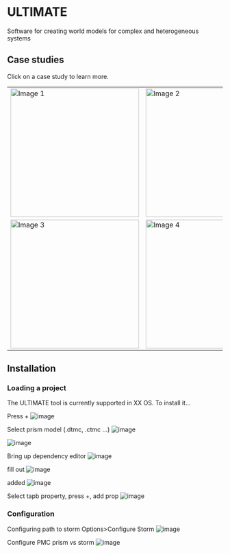 # ULTIMATE
Software for creating world models for complex and heterogeneous systems


## Case studies

Click on a case study to learn more.

<table>
  <tr>
    <td>
      <a href="https://github.com/ULTIMATE-YORK/WorldModel/tree/main/case_studies/robot%20assistive%20dressing">
        <img src="https://github.com/user-attachments/assets/f39ed8e4-4566-426b-8aff-daa3f55aecfb" alt="Image 1" width="300">
      </a>
    </td>
    <td>
      <a href="https://github.com/ULTIMATE-YORK/WorldModel/tree/main/case_studies/FX%20with%20dynamic%20power%20management">
        <img src="https://github.com/user-attachments/assets/5c5b817d-97b4-4563-9bfa-9e16dbe0d34e" alt="Image 2" width="300">
      </a>
    </td>
  </tr>
  <tr>
    <td>
      <a href="https://github.com/ULTIMATE-YORK/WorldModel/tree/main/case_studies/smart%20movement%20detection">
        <img src="https://github.com/user-attachments/assets/8345c45c-76e9-49c0-ae13-a5e182094ed7" alt="Image 3" width="300">
      </a>
    </td>
    <td>
      <!>
      <a href="https://github.com/ULTIMATE-YORK/WorldModel/tree/main/case_studies/ROBOTNAV">
        <img src="https://github.com/user-attachments/assets/2dbf2139-0afa-402f-9332-baac0c43fe13" alt="Image 4" width="300">
      </a>
    </td>
  </tr>
</table>


## Installation


### Loading a project
The ULTIMATE tool is currently supported in XX OS.
To install it...

Press +
![image](https://github.com/user-attachments/assets/6a5de79a-3517-45b0-8ad2-518a15acc580)

Select prism model (.dtmc, .ctmc ...)
![image](https://github.com/user-attachments/assets/cfd0f9df-24c6-4269-8819-a4827ff9bb68)

![image](https://github.com/user-attachments/assets/72f95592-d2b7-469a-9ff4-4c2160b2ca41)

Bring up dependency editor
![image](https://github.com/user-attachments/assets/daf752a1-228e-43b7-a2f6-a465d3860932)

fill out 
![image](https://github.com/user-attachments/assets/1e07ebd7-d528-456c-a267-9c9d20511ccf)

added
![image](https://github.com/user-attachments/assets/ad700a2a-fdb0-4fb5-8666-02409e7cc3a6)


Select tapb property, press +, add prop
![image](https://github.com/user-attachments/assets/2267481d-1b39-45e3-aed6-72b59637ded4)


### Configuration

Configuring path to storm Options>Configure Storm
![image](https://github.com/user-attachments/assets/ec843eb6-12eb-496a-b994-ee5e40af8848)

Configure PMC prism vs storm
![image](https://github.com/user-attachments/assets/5cfc0ae8-501f-44cc-b282-0ff2c0d0fee5)


